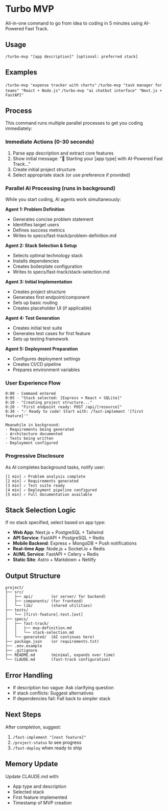 # Turbo MVP
All-in-one command to go from idea to coding in 5 minutes using AI-Powered Fast Track.

## Usage
`/turbo-mvp "[app description]" [optional: preferred stack]`

## Examples
`/turbo-mvp "expense tracker with charts"`
`/turbo-mvp "task manager for teams" "React + Node.js"`
`/turbo-mvp "ai chatbot interface" "Next.js + FastAPI"`

## Process
This command runs multiple parallel processes to get you coding immediately:

### Immediate Actions (0-30 seconds)
1. Parse app description and extract core features
2. Show initial message: "🚀 Starting your [app type] with AI-Powered Fast Track..."
3. Create initial project structure
4. Select appropriate stack (or use preference if provided)

### Parallel AI Processing (runs in background)
While you start coding, AI agents work simultaneously:

**Agent 1: Problem Definition**
- Generates concise problem statement
- Identifies target users
- Defines success metrics
- Writes to specs/fast-track/problem-definition.md

**Agent 2: Stack Selection & Setup**
- Selects optimal technology stack
- Installs dependencies
- Creates boilerplate configuration
- Writes to specs/fast-track/stack-selection.md

**Agent 3: Initial Implementation**
- Creates project structure
- Generates first endpoint/component
- Sets up basic routing
- Creates placeholder UI (if applicable)

**Agent 4: Test Generation**
- Creates initial test suite
- Generates test cases for first feature
- Sets up testing framework

**Agent 5: Deployment Preparation**
- Configures deployment settings
- Creates CI/CD pipeline
- Prepares environment variables

### User Experience Flow
```
0:00 - Command entered
0:05 - "Stack selected: [Express + React + SQLite]"
0:10 - "Creating project structure..."
0:20 - "First endpoint ready: POST /api/[resource]"
0:30 - "✅ Ready to code! Start with: /fast-implement '[first feature]'"

Meanwhile in background:
- Requirements being generated
- Architecture documented  
- Tests being written
- Deployment configured
```

### Progressive Disclosure
As AI completes background tasks, notify user:
```
[1 min] ✓ Problem analysis complete
[2 min] ✓ Requirements generated  
[3 min] ✓ Test suite ready
[4 min] ✓ Deployment pipeline configured
[5 min] ✓ Full documentation available
```

## Stack Selection Logic
If no stack specified, select based on app type:
- **Web App**: Next.js + PostgreSQL + Tailwind
- **API Service**: FastAPI + PostgreSQL + Redis  
- **Mobile Backend**: Express + MongoDB + Push notifications
- **Real-time App**: Node.js + Socket.io + Redis
- **AI/ML Service**: FastAPI + Celery + Redis
- **Static Site**: Astro + Markdown + Netlify

## Output Structure
```
project/
├── src/
│   ├── api/        (or server/ for backend)
│   ├── components/ (for frontend)
│   └── lib/        (shared utilities)
├── tests/
│   └── [first-feature].test.[ext]
├── specs/
│   ├── fast-track/
│   │   ├── mvp-definition.md
│   │   └── stack-selection.md
│   └── generated/  (AI continues here)
├── package.json    (or requirements.txt)
├── .env.example
├── .gitignore
├── README.md       (minimal, expands over time)
└── CLAUDE.md       (fast-track configuration)
```

## Error Handling
- If description too vague: Ask clarifying question
- If stack conflicts: Suggest alternatives
- If dependencies fail: Fall back to simpler stack

## Next Steps
After completion, suggest:
1. `/fast-implement "[next feature]"`
2. `/project-status` to see progress
3. `/fast-deploy` when ready to ship

## Memory Update
Update CLAUDE.md with:
- App type and description
- Selected stack
- First feature implemented
- Timestamp of MVP creation
